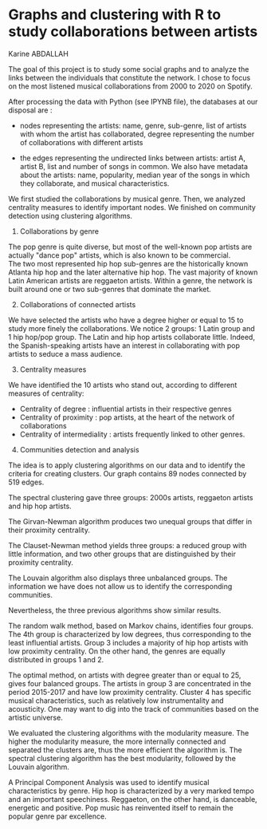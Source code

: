 # Graphs and clustering with R to study collaborations between artists

Karine ABDALLAH

The goal of this project is to study some social graphs and to analyze the links between the individuals that constitute the network. I chose to focus on the most listened musical collaborations from 2000 to 2020 on Spotify. 

After processing the data with Python (see IPYNB file), the databases at our disposal are :

- nodes representing the artists: name, genre, sub-genre, list of artists with whom the artist has collaborated, degree representing the number of collaborations with different artists

- the edges representing the undirected links between artists: artist A, artist B, list and number of songs in common.
We also have metadata about the artists: name, popularity, median year of the songs in which they collaborate, and musical characteristics.

We first studied the collaborations by musical genre. Then, we analyzed centrality measures to identify important nodes. We finished on community detection using clustering algorithms.

1.	Collaborations by genre

The pop genre is quite diverse, but most of the well-known pop artists are actually "dance pop" artists, which is also known to be commercial.  
The two most represented hip hop sub-genres are the historically known Atlanta hip hop and the later alternative hip hop.
The vast majority of known Latin American artists are reggaeton artists.
Within a genre, the network is built around one or two sub-genres that dominate the market.

2.	Collaborations of connected artists

We have selected the artists who have a degree higher or equal to 15 to study more finely the collaborations. We notice 2 groups: 1 Latin group and 1 hip hop/pop group. The Latin and hip hop artists collaborate little. Indeed, the Spanish-speaking artists have an interest in collaborating with pop artists to seduce a mass audience.

3.	Centrality measures

We have identified the 10 artists who stand out, according to different measures of centrality:
- Centrality of degree : influential artists in their respective genres
- Centrality of proximity : pop artists, at the heart of the network of collaborations
- Centrality of intermediality : artists frequently linked to other genres.

4.	Communities detection and analysis

The idea is to apply clustering algorithms on our data and to identify the criteria for creating clusters. Our graph contains 89 nodes connected by 519 edges.

The spectral clustering gave three groups: 2000s artists, reggaeton artists and hip hop artists.

The Girvan-Newman algorithm produces two unequal groups that differ in their proximity centrality.

The Clauset-Newman method yields three groups: a reduced group with little information, and two other groups that are distinguished by their proximity centrality.

The Louvain algorithm also displays three unbalanced groups. The information we have does not allow us to identify the corresponding communities.

Nevertheless, the three previous algorithms show similar results.

The random walk method, based on Markov chains, identifies four groups. The 4th group is characterized by low degrees, thus corresponding to the least influential artists. Group 3 includes a majority of hip hop artists with low proximity centrality. On the other hand, the genres are equally distributed in groups 1 and 2. 

The optimal method, on artists with degree greater than or equal to 25, gives four balanced groups. The artists in group 3 are concentrated in the period 2015-2017 and have low proximity centrality. Cluster 4 has specific musical characteristics, such as relatively low instrumentality and acousticity. One may want to dig into the track of communities based on the artistic universe. 

We evaluated the clustering algorithms with the modularity measure. The higher the modularity measure, the more internally connected and separated the clusters are, thus the more efficient the algorithm is. The spectral clustering algorithm has the best modularity, followed by the Louvain algorithm. 

A Principal Component Analysis was used to identify musical characteristics by genre. Hip hop is characterized by a very marked tempo and an important speechiness. Reggaeton, on the other hand, is danceable, energetic and positive. Pop music has reinvented itself to remain the popular genre par excellence.
